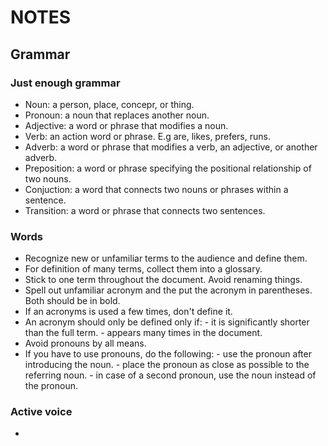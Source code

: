 # NOTES
## Grammar
### Just enough grammar
- Noun: a person, place, concepr, or thing.
- Pronoun: a noun that replaces another noun.
- Adjective: a word or phrase that modifies a noun.
- Verb: an action word or phrase. E.g are, likes, prefers, runs.
- Adverb: a word or phrase that modifies a verb, an adjective, or another adverb.
- Preposition: a word or phrase specifying the positional relationship of two nouns.
- Conjuction: a word that connects two nouns or phrases within a sentence.
- Transition: a word or phrase that connects two sentences.

### Words
- Recognize new or unfamiliar terms to the audience and define them.
- For definition of many terms, collect them into a glossary.
- Stick to one term throughout the document. Avoid renaming things.
- Spell out unfamiliar acronym and the put the acronym in parentheses. Both should be in bold.
- If an acronyms is used a few times, don't define it.
- An acronym should only be defined only if: 
		- it is significantly shorter than the full term.
		- appears many times in the document.
- Avoid pronouns by all means. 
- If you have to use pronouns, do the following:
		- use the pronoun after introducing the noun.
		- place the pronoun as close as possible to the referring noun.
		- in case of a second pronoun, use the noun instead of the pronoun.

### Active voice
- 
